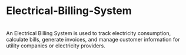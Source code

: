 # Electrical-Billing-System
<br>
An Electrical Billing System is used to track electricity consumption, calculate bills, generate invoices, and manage customer information for utility companies or electricity providers.
